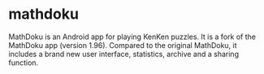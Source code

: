 mathdoku
========

MathDoku is an Android app for playing KenKen puzzles. It is a fork of the MathDoku app (version 1.96). Compared to the original MathDoku, it includes a brand new user interface, statistics, archive and a sharing function.
